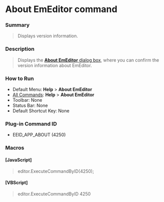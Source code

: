 # About EmEditor command

### Summary

> Displays version information.

### Description

> Displays the [**About EmEditor** dialog box](../../dlg/about/index),
> where you can confirm the version information about EmEditor.

### How to Run

- Default Menu: **Help** \> **About EmEditor**
- [All Commands](../tools/all_commands): **Help** >
**About EmEditor**
- Toolbar: None
- Status Bar: None
- Default Shortcut Key: None

### Plug-in Command ID

- EEID\_APP\_ABOUT (4250)

### Macros

#### \[JavaScript\]

> editor.ExecuteCommandByID(4250);

#### \[VBScript\]

> editor.ExecuteCommandByID 4250